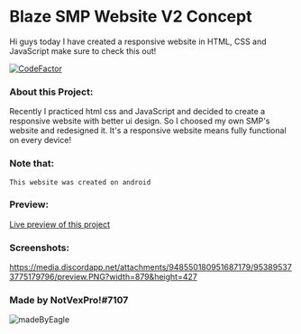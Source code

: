 # Blaze SMP Website V2 Concept

Hi guys today I have created a responsive website in HTML, CSS and JavaScript make sure to check this out!

[![CodeFactor](https://www.codefactor.io/repository/github/eagle1309/eagle-smp-web-v2/badge/main)](https://www.codefactor.io/repository/github/eagle1309/eagle-smp-web-v2/overview/main)


### About this Project:
Recently I practiced html css and JavaScript and decided to create a responsive website with better ui design.
So I choosed my own SMP's website and redesigned it. It's a responsive website means fully functional on every device!

### Note that:
`This website was created on android`

### Preview:
[Live preview of this project](https://blazeesmp.ml/)

### Screenshots:
https://media.discordapp.net/attachments/948550180951687179/953895373775179796/preview.PNG?width=879&height=427

### Made by NotVexPro!#7107
![madeByEagle](https://socialify.git.ci/Uknoi/blazeesmp.ml/image?description=1&font=Inter&language=1&owner=1&pattern=Circuit%20Board&stargazers=1&theme=Dark)
